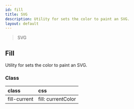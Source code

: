 ```yaml
---
id: fill
title: SVG
description: Utility for sets the color to paint an SVG.
layout: default
---
```


> SVG

## Fill

Utility for sets the color to paint an SVG.

### Class

| <span class="px-3 py-1 text-white bg-charcoal-100 rounded-full">class</span> | <span class="px-3 py-1 text-white bg-charcoal-100 rounded-full">css</span> |
|:--|:--|
| fill-current | fill: currentColor |
